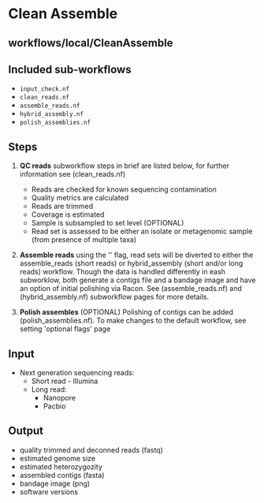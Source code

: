 # Clean Assemble
## workflows/local/CleanAssemble

## Included sub-workflows

- `input_check.nf`
- `clean_reads.nf`
- `assemble_reads.nf`
- `hybrid_assembly.nf`
- `polish_assemblies.nf`

## Steps <!-- I need to add in the links to the workflow pages once they exist -->
1. **QC reads** subworkflow steps in brief are listed below, for further information see (clean_reads.nf)
	- Reads are checked for known sequencing contamination
	- Quality metrics are calculated
	- Reads are trimmed
	- Coverage is estimated
	- Sample is subsampled to set level (OPTIONAL)
	- Read set is assessed to be either an isolate or metagenomic sample (from presence of multiple taxa)

2. **Assemble reads** using the '<SOMETHING>' flag, read sets will be diverted to either the assemble_reads (short reads) or hybrid_assembly (short and/or long reads) workflow. Though the data is handled differently in eash subworklow, both generate a contigs file and a bandage image and have an option of initial polishing via Racon. See (assemble_reads.nf) and (hybrid_assembly.nf) subworkflow pages for more details. <!-- ADD IN LINKS TO PAGES -->

3. **Polish assembles** (OPTIONAL) Polishing of contigs can be added (polish_assemblies.nf). To make changes to the default workflow, see setting 'optional flags' page <!-- ADD IN LINK TO PAGE -->

## Input
- Next generation sequencing reads:
	+ Short read - Illumina
	+ Long read:
		* Nanopore
		* Pacbio

## Output
- quality trimmed and deconned reads (fastq)
- estimated genome size
- estimated heterozygozity
- assembled contigs (fasta)
- bandage image (png)
- software versions
